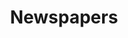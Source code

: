 ---
title: Newspapers
slug: newspapers
taxonomy:
	tag: industry
content:
    items:
        '@taxonomy.industry': newspapers
    order:
        by: date
        dir: desc
---